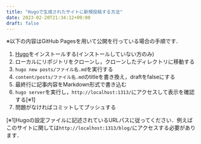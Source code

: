 ```yaml
---
title: "Hugoで生成されたサイトに新規投稿する方法"
date: 2023-02-20T21:34:12+09:00
draft: false
---
```


※以下の内容はGitHub Pagesを用いて公開を行っている場合の手順です．

1. [Hugo](https://gohugo.io/installation/)をインストールする(インストールしていない方のみ)
2. ローカルにリポジトリをクローンし，クローンしたディレクトリに移動する
3. `hugo new posts/ファイル名.md`を実行する
4. `content/posts/ファイル名.md`のtitleを書き換え，draftをfalseにする
5. 最終行に記事内容をMarkdown形式で書き込む
6. `hugo server`を実行し，`http://localhost:1313/`にアクセスして表示を確認する[※1]
7. 問題がなければコミットしてプッシュする

[※1]Hugoの設定ファイルに記述されているURLパスに従ってください．例えばこのサイトに関しては`http://localhost:1313/blog/`にアクセスする必要があります．